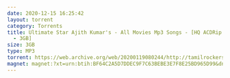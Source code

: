 ```yaml
---
date: 2020-12-15 16:25:42
layout: torrent
category: Torrents
title: Ultimate Star Ajith Kumar's - All Movies Mp3 Songs - [HQ ACDRip - 320Kbps
  - 3GB]
size: 3GB
type: MP3
torrent: https://web.archive.org/web/20200119080244/http://tamilrockers.ws/index.php?app=core&module=attach&section=attach&attach_id=6614
magnet: magnet:?xt=urn:btih:BF64C2A5D7DDEC9F7C63BEBE3E7F8E25BD965D99&dn=www.TamilRockers.to%20-%20Star%20Collections%20-%20Ultimate%20Star%20Ajith%20Kumar%27s%20-%20All%20Movies%20Mp3%20Songs%20-%20%5bHQ%20ACDRip%20-%20320Kbps%20-%203GB%5d&tr=udp%3a%2f%2feddie4.nl%3a6969%2fannounce&tr=udp%3a%2f%2ftracker4.piratux.com%3a6969%2fannounce&tr=udp%3a%2f%2ftracker.pomf.se%2fannounce&tr=udp%3a%2f%2f9.rarbg.com%3a2710%2fannounce&tr=http%3a%2f%2ftracker.aletorrenty.pl%3a2710%2fannounce&tr=udp%3a%2f%2ftracker.blackunicorn.xyz%3a6969%2fannounce&tr=udp%3a%2f%2ftorrent.gresille.org%3a80%2fannounce
---
```

